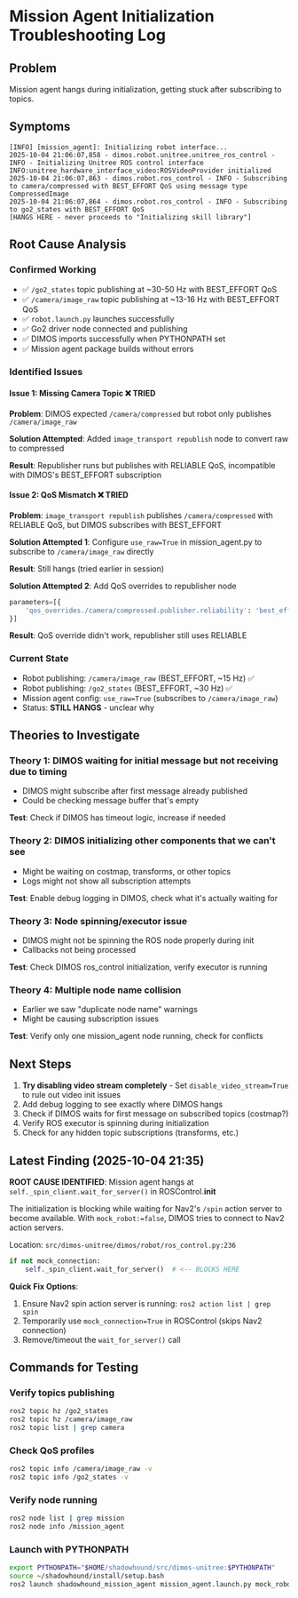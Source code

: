 # Mission Agent Initialization Troubleshooting Log

## Problem
Mission agent hangs during initialization, getting stuck after subscribing to topics.

## Symptoms
```
[INFO] [mission_agent]: Initializing robot interface...
2025-10-04 21:06:07,858 - dimos.robot.unitree.unitree_ros_control - INFO - Initializing Unitree ROS control interface
INFO:unitree_hardware_interface_video:ROSVideoProvider initialized
2025-10-04 21:06:07,863 - dimos.robot.ros_control - INFO - Subscribing to camera/compressed with BEST_EFFORT QoS using message type CompressedImage
2025-10-04 21:06:07,864 - dimos.robot.ros_control - INFO - Subscribing to go2_states with BEST_EFFORT QoS
[HANGS HERE - never proceeds to "Initializing skill library"]
```

## Root Cause Analysis

### Confirmed Working
- ✅ `/go2_states` topic publishing at ~30-50 Hz with BEST_EFFORT QoS
- ✅ `/camera/image_raw` topic publishing at ~13-16 Hz with BEST_EFFORT QoS
- ✅ `robot.launch.py` launches successfully
- ✅ Go2 driver node connected and publishing
- ✅ DIMOS imports successfully when PYTHONPATH set
- ✅ Mission agent package builds without errors

### Identified Issues

#### Issue 1: Missing Camera Topic ❌ TRIED
**Problem**: DIMOS expected `/camera/compressed` but robot only publishes `/camera/image_raw`

**Solution Attempted**: Added `image_transport republish` node to convert raw to compressed

**Result**: Republisher runs but publishes with RELIABLE QoS, incompatible with DIMOS's BEST_EFFORT subscription

#### Issue 2: QoS Mismatch ❌ TRIED
**Problem**: `image_transport republish` publishes `/camera/compressed` with RELIABLE QoS, but DIMOS subscribes with BEST_EFFORT

**Solution Attempted 1**: Configure `use_raw=True` in mission_agent.py to subscribe to `/camera/image_raw` directly

**Result**: Still hangs (tried earlier in session)

**Solution Attempted 2**: Add QoS overrides to republisher node
```python
parameters=[{
    'qos_overrides./camera/compressed.publisher.reliability': 'best_effort',
}]
```

**Result**: QoS override didn't work, republisher still uses RELIABLE

### Current State
- Robot publishing: `/camera/image_raw` (BEST_EFFORT, ~15 Hz) ✅
- Robot publishing: `/go2_states` (BEST_EFFORT, ~30 Hz) ✅
- Mission agent config: `use_raw=True` (subscribes to `/camera/image_raw`)
- Status: **STILL HANGS** - unclear why

## Theories to Investigate

### Theory 1: DIMOS waiting for initial message but not receiving due to timing
- DIMOS might subscribe after first message already published
- Could be checking message buffer that's empty

**Test**: Check if DIMOS has timeout logic, increase if needed

### Theory 2: DIMOS initializing other components that we can't see
- Might be waiting on costmap, transforms, or other topics
- Logs might not show all subscription attempts

**Test**: Enable debug logging in DIMOS, check what it's actually waiting for

### Theory 3: Node spinning/executor issue
- DIMOS might not be spinning the ROS node properly during init
- Callbacks not being processed

**Test**: Check DIMOS ros_control initialization, verify executor is running

### Theory 4: Multiple node name collision
- Earlier we saw "duplicate node name" warnings
- Might be causing subscription issues

**Test**: Verify only one mission_agent node running, check for conflicts

## Next Steps
1. **Try disabling video stream completely** - Set `disable_video_stream=True` to rule out video init issues
2. Add debug logging to see exactly where DIMOS hangs
3. Check if DIMOS waits for first message on subscribed topics (costmap?)
4. Verify ROS executor is spinning during initialization
5. Check for any hidden topic subscriptions (transforms, etc.)

## Latest Finding (2025-10-04 21:35)
**ROOT CAUSE IDENTIFIED**: Mission agent hangs at `self._spin_client.wait_for_server()` in ROSControl.__init__

The initialization is blocking while waiting for Nav2's `/spin` action server to become available.
With `mock_robot:=false`, DIMOS tries to connect to Nav2 action servers.

Location: `src/dimos-unitree/dimos/robot/ros_control.py:236`
```python
if not mock_connection:
    self._spin_client.wait_for_server()  # <-- BLOCKS HERE
```

**Quick Fix Options**:
1. Ensure Nav2 spin action server is running: `ros2 action list | grep spin`
2. Temporarily use `mock_connection=True` in ROSControl (skips Nav2 connection)
3. Remove/timeout the `wait_for_server()` call

## Commands for Testing

### Verify topics publishing
```bash
ros2 topic hz /go2_states
ros2 topic hz /camera/image_raw
ros2 topic list | grep camera
```

### Check QoS profiles
```bash
ros2 topic info /camera/image_raw -v
ros2 topic info /go2_states -v
```

### Verify node running
```bash
ros2 node list | grep mission
ros2 node info /mission_agent
```

### Launch with PYTHONPATH
```bash
export PYTHONPATH="$HOME/shadowhound/src/dimos-unitree:$PYTHONPATH"
source ~/shadowhound/install/setup.bash
ros2 launch shadowhound_mission_agent mission_agent.launch.py mock_robot:=false
```
